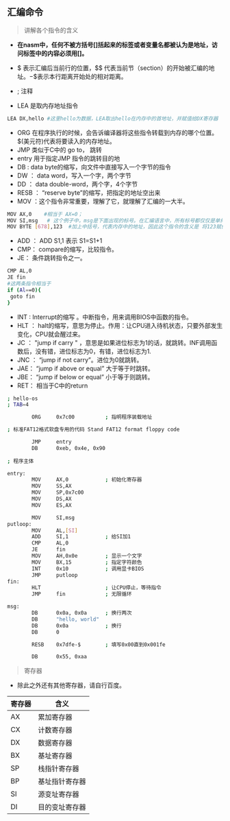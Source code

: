 ## 汇编命令

> 讲解各个指令的含义

- **在nasm中，任何不被方括号[]括起来的标签或者变量名都被认为是地址，访问标签中的内容必须用[]。**

- $ 表示汇编后当前行的位置，$$ 代表当前节（section）的开始被汇编的地址。$-$$表示本行距离开始处的相对距离。
- ;   注释
- LEA 是取内存地址指令

```bash
LEA DX,hello #这里hello为数据，LEA取出hello在内存中的首地址，并赋值给DX寄存器
```

- ORG 在程序执行的时候，会告诉编译器将这些指令转载到内存的哪个位置。 $(美元符)代表将要读入的内存地址。
- JMP  类似于C中的 go to， 跳转
- entry  用于指定JMP 指令的跳转目的地
- DB  : data byte的缩写，向文件中直接写入一个字节的指令
- DW ： data word，写入一个字，两个字节
- DD ： data double-word，两个字，4个字节
- RESB ： “reserve byte”的缩写，把指定的地址空出来
- MOV ：这个指令非常重要，理解了它，就理解了汇编的一大半。

```bash
MOV AX,0    #相当于 AX=0；
MOV	SI,msg   # 这个例子中，msg是下面出现的标号。在汇编语言中，所有标号都仅仅是单纯的数字。每个标号对应的数字,是由汇编语言编译器根据ORG指令计算出来的。编译器计算出的“标号的地方对应的内存地址”就是那个标号的值。
MOV BYTE [678],123  #加上中括号，代表内存中的地址，因此这个指令的含义是 将123赋值给内存地址为678的位置,占用一字节。如果BYTE为WORD，则占用两字节。
```

- ADD ： ADD S1,1  表示 S1=S1+1
- CMP： compare的缩写，比较指令。
- JE： 条件跳转指令之一。

```bash
CMP AL,0
JE fin
#这两条指令相当于
if (Al==0){
 goto fin
}
```

- INT : Interrupt的缩写 。中断指令，用来调用BIOS中函数的指令。
- HLT ： halt的缩写，意思为停止。作用：让CPU进入待机状态，只要外部发生变化，CPU就会醒过来。
- JC ： "jump if carry " ，意思是如果进位标志为1的话，就跳转。INF调用函数后，没有错，进位标志为0，有错，进位标志为1.
- JNC ： “jump if not carry”。进位为0就跳转。
- JAE： “jump if  above or equal”  大于等于时跳转。
- JBE： “jump if below or equal” 小于等于则跳转。
- RET： 相当于C中的return

```bash
; hello-os
; TAB=4

		ORG		0x7c00			; 指明程序装载地址

; 标准FAT12格式软盘专用的代码 Stand FAT12 format floppy code

		JMP		entry
		DB		0xeb, 0x4e, 0x90
		
; 程序主体

entry:
		MOV		AX,0			; 初始化寄存器
		MOV		SS,AX
		MOV		SP,0x7c00
		MOV		DS,AX
		MOV		ES,AX

		MOV		SI,msg
putloop:
		MOV		AL,[SI]
		ADD		SI,1			; 给SI加1
		CMP		AL,0
		JE		fin
		MOV		AH,0x0e			; 显示一个文字
		MOV		BX,15			; 指定字符颜色
		INT		0x10			; 调用显卡BIOS
		JMP		putloop
fin:
		HLT						; 让CPU停止，等待指令
		JMP		fin				; 无限循环

msg:
		DB		0x0a, 0x0a		; 换行两次
		DB		"hello, world"
		DB		0x0a			; 换行
		DB		0

		RESB	0x7dfe-$		; 填写0x00直到0x001fe

		DB		0x55, 0xaa
```

> 寄存器

- 除此之外还有其他寄存器，请自行百度。

| 寄存器 | 含义           |
| ------ | -------------- |
| AX     | 累加寄存器     |
| CX     | 计数寄存器     |
| DX     | 数据寄存器     |
| BX     | 基址寄存器     |
| SP     | 栈指针寄存器   |
| BP     | 基址指针寄存器 |
| SI     | 源变址寄存器   |
| DI     | 目的变址寄存器 |

